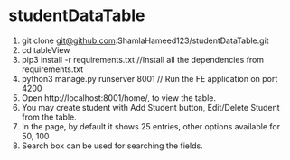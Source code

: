 # studentDataTable

1. git clone git@github.com:ShamlaHameed123/studentDataTable.git
2. cd tableView
3. pip3 install -r requirements.txt //Install all the dependencies from requirements.txt
4. python3 manage.py runserver 8001 // Run the FE application on port 4200
5. Open http://localhost:8001/home/, to view the table.
6. You may create student with Add Student button, Edit/Delete Student from the table.
7. In the page, by default it shows 25 entries, other options available for 50, 100
8. Search box can be used for searching the fields.
